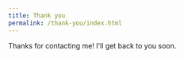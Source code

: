 ```yaml
---
title: Thank you
permalink: /thank-you/index.html
---
```

Thanks for contacting me! I'll get back to you soon.